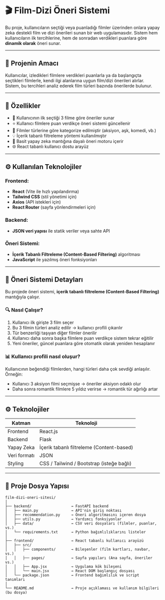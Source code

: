 # 🎬 Film-Dizi Öneri Sistemi

Bu proje, kullanıcıların seçtiği veya puanladığı filmler üzerinden onlara yapay zeka destekli film ve dizi önerileri sunan bir web uygulamasıdır. Sistem hem kullanıcıların ilk tercihlerine, hem de sonradan verdikleri puanlara göre **dinamik olarak** öneri sunar.

---

## 📌 Projenin Amacı

Kullanıcılar, izledikleri filmlere verdikleri puanlarla ya da başlangıçta seçtikleri filmlerle, kendi ilgi alanlarına uygun film/dizi önerileri alırlar. Sistem, bu tercihleri analiz ederek film türleri bazında önerilerde bulunur.

---

## 🚀 Özellikler

- 🎯 Kullanıcının ilk seçtiği 3 filme göre öneriler sunar
- ⭐ Kullanıcı filmlere puan verdikçe öneri sistemi güncellenir
- 📂 Filmler türlerine göre kategorize edilmiştir (aksiyon, aşk, komedi, vb.)
- 💡 İçerik tabanlı filtreleme yöntemi kullanılmıştır
- 🧠 Basit yapay zeka mantığına dayalı öneri motoru içerir
- 🌐 React tabanlı kullanıcı dostu arayüz

---

## ⚙️ Kullanılan Teknolojiler

### Frontend:
- **React** (Vite ile hızlı yapılandırma)
- **Tailwind CSS** (stil yönetimi için)
- **Axios** (API istekleri için)
- **React Router** (sayfa yönlendirmeleri için)

### Backend:
- **JSON veri yapısı** ile statik veriler veya sahte API

### Öneri Sistemi:
- **İçerik Tabanlı Filtreleme (Content-Based Filtering)** algoritması
- **JavaScript** ile yazılmış öneri fonksiyonları

---

## 🧠 Öneri Sistemi Detayları

Bu projede öneri sistemi, **içerik tabanlı filtreleme (Content-Based Filtering)** mantığıyla çalışır.

### 🔍 Nasıl Çalışır?

1. Kullanıcı ilk girişte 3 film seçer
2. Bu 3 filmin türleri analiz edilir → kullanıcı profili çıkarılır
3. Tür benzerliği taşıyan diğer filmler önerilir
4. Kullanıcı daha sonra başka filmlere puan verdikçe sistem tekrar eğitilir
5. Yeni öneriler, güncel puanlara göre otomatik olarak yeniden hesaplanır

### 📊 Kullanıcı profili nasıl oluşur?

Kullanıcının beğendiği filmlerden, hangi türleri daha çok sevdiği anlaşılır. Örneğin:
- Kullanıcı 3 aksiyon filmi seçmişse → öneriler aksiyon odaklı olur
- Daha sonra romantik filmlere 5 yıldız verirse → romantik tür ağırlığı artar

---

## ⚙️ Teknolojiler

| Katman           | Teknoloji            |
|------------------|----------------------|
| Frontend         | React.js             |
| Backend          | Flask                |
| Yapay Zeka       | İçerik tabanlı filtreleme (Content-based) |
| Veri formatı     | JSON                 |
| Styling          | CSS / Tailwind / Bootstrap (isteğe bağlı) |

---

## 📁 Proje Dosya Yapısı

```plaintext
film-dizi-oneri-sitesi/
│
├── backend/                  → FastAPI backend
│   ├── main.py               → API'nin giriş noktası
│   ├── recommendation.py     → Öneri algoritmasını içeren dosya
│   ├── utils.py              → Yardımcı fonksiyonlar
│   ├── data/                 → CSV veri dosyaları (filmler, puanlar, vs.)
│   └── requirements.txt      → Python bağımlılıklarını listeler
│
├── frontend/                 → React tabanlı kullanıcı arayüzü
│   ├── src/
│   │   ├── components/       → Bileşenler (film kartları, navbar, vs.)
│   │   ├── pages/            → Sayfa yapıları (Ana sayfa, öneriler vs.)
│   │   ├── App.jsx           → Uygulama kök bileşeni
│   │   └── main.jsx          → React DOM başlangıç dosyası
│   └── package.json          → Frontend bağımlılık ve script tanımları
│
└── README.md                 → Proje açıklaması ve kullanım bilgileri (bu dosya)


